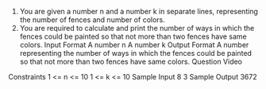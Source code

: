1. You are given a number n and a number k in separate lines, representing the number of fences and number of colors.
2. You are required to calculate and print the number of ways in which the fences could be painted so that not more than two fences have same colors.
   Input Format
   A number n
   A number k
   Output Format
   A number representing the number of ways in which the fences could be painted so that not more than two fences have same colors.
   Question Video

Constraints
1 <= n <= 10
1 <= k <= 10
Sample Input
8
3
Sample Output
3672
